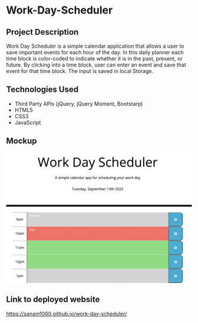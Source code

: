 # Work-Day-Scheduler

## Project Description
Work Day Scheduler is a simple calendar application that allows a user to save important events for each hour of the day. In this daily planner each time block is color-coded to indicate whether it is in the past, present, or future. By clicking into a time block, user can enter an event and save that event for that time block. The input is saved in local Storage.

## Technologies Used
* Third Party APIs (jQuery, jQuery Moment, Bootstarp)
* HTML5
* CSS3
* JavaScript

## Mockup
![home page of Work Day Scheduler](./assets/images/work-day-scheduler-Screen-Shot.png)

## Link to deployed website
https://sanam1060.github.io/work-day-scheduler/